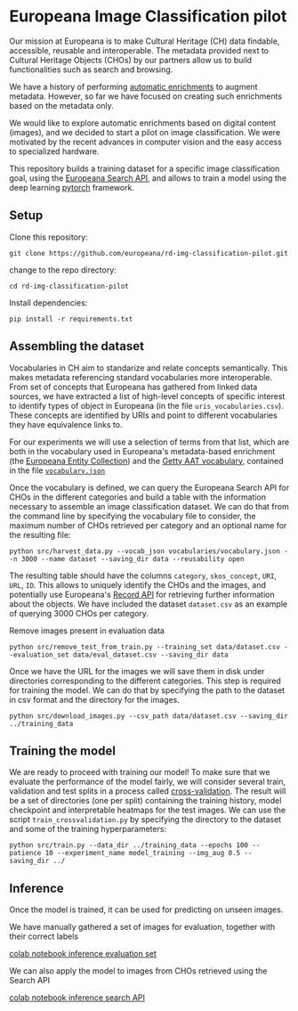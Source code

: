 # Europeana Image Classification pilot

Our mission at Europeana is to make Cultural Heritage (CH) data findable, accessible, reusable and interoperable. The metadata provided next to Cultural Heritage Objects (CHOs) by our partners allow us to build functionalities such as search and browsing. 

We have a history of performing [automatic enrichments](https://pro.europeana.eu/page/europeana-semantic-enrichment#automatic-semantic-enrichment) to augment metadata. However, so far we have focused on creating such enrichments based on the metadata only.

We would like to explore automatic enrichments based on digital content (images), and we decided to start a pilot on image classification. We were motivated by the recent advances in computer vision and the easy access to specialized hardware. 

This repository builds a training dataset for a specific image classification goal, using the [Europeana Search API](https://pro.europeana.eu/page/search), and allows to train a model using the deep learning [pytorch](https://pytorch.org/) framework.

## Setup

Clone this repository:

`git clone https://github.com/europeana/rd-img-classification-pilot.git`

change to the repo directory:

`cd rd-img-classification-pilot`

Install dependencies:

`pip install -r requirements.txt`


## Assembling the dataset

Vocabularies in CH aim to standarize and relate concepts semantically. This makes metadata referencing standard vocabularies more interoperable. From set of concepts that Europeana has gathered from linked data sources, we have extracted a list of high-level concepts of specific interest to identify types of object in Europeana (in the file `uris_vocabularies.csv`). These concepts are identified by URIs and point to different vocabularies they have equivalence links to.

For our experiments we will use a selection of terms from that list, which are both in the vocabulary used in Europeana's metadata-based enrichment (the [Europeana Entity Collection](https://pro.europeana.eu/page/entity#entity-collection)) and the [Getty AAT vocabulary](https://www.getty.edu/research/tools/vocabularies/aat/), contained in the file [`vocabulary.json`](https://github.com/europeana/rd-img-classification-pilot/blob/main/vocabulary.json)

Once the vocabulary is defined, we can query the Europeana Search API for CHOs in the different categories and build a table with the information necessary to assemble an image classification dataset. We can do that from the command line by specifying the vocabulary file to consider, the maximum number of CHOs retrieved per category and an optional name for the resulting file:

`python src/harvest_data.py --vocab_json vocabularies/vocabulary.json --n 3000 --name dataset --saving_dir data --reusability open`

The resulting table should have the columns `category`, `skos_concept`, `URI`, `URL`, `ID`. This allows to uniquely identify the CHOs and the images, and potentially use Europeana's [Record API](https://pro.europeana.eu/page/record) for retrieving further information about the objects. We have included the dataset `dataset.csv` as an example of querying 3000 CHOs per category.

Remove images present in evaluation data

`python src/remove_test_from_train.py --training_set data/dataset.csv --evaluation_set data/eval_dataset.csv --saving_dir data`

Once we have the URL for the images we will save them in disk under directories corresponding to the different categories. This step is required for training the model. We can do that by specifying the path to the dataset in csv format and the directory for the images.

`python src/download_images.py --csv_path data/dataset.csv --saving_dir ../training_data`


## Training the model

We are ready to proceed with training our model! To make sure that we evaluate the performance of the model fairly, we will consider several train, validation and test splits in a process called [cross-validation](https://en.wikipedia.org/wiki/Cross-validation_(statistics)). The result will be a set of directories (one per split) containing the training history, model checkpoint and interpretable heatmaps for the test images. We can use the script `train_crossvalidation.py` by specifying the directory to the dataset and some of the training hyperparameters:

`python src/train.py --data_dir ../training_data --epochs 100 --patience 10 --experiment_name model_training --img_aug 0.5 --saving_dir ../ `


## Inference

Once the model is trained, it can be used for predicting on unseen images.

We have manually gathered a set of images for evaluation, together with their correct labels

[colab notebook inference evaluation set](https://colab.research.google.com/drive/1Ma8O1hWhUNRlrJBDZO4Rhwzg4MlAVAFa?usp=sharing#offline=true&sandboxMode=true)

We can also apply the model to images from CHOs retrieved using the Search API

[colab notebook inference search API](https://colab.research.google.com/drive/1B3S_DYQ6UtCYGaScygcf_BZa0Ifml4SR?usp=sharing#offline=true&sandboxMode=true)








